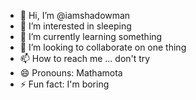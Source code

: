 - 👋 Hi, I’m @iamshadowman
- 👀 I’m interested in sleeping
- 🌱 I’m currently learning something
- 💞️ I’m looking to collaborate on one thing
- 📫 How to reach me ... don't try
- 😄 Pronouns: Mathamota
- ⚡ Fun fact: I'm boring

<!---
iamshadowman/iamshadowman is a ✨ special ✨ repository because its `README.md` (this file) appears on your GitHub profile.
You can click the Preview link to take a look at your changes.
--->

